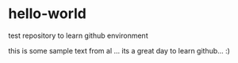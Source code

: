 # hello-world
test repository to learn github environment

this is some sample text from al ...
its a great day to learn github... :)
